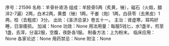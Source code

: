 序号：21596
名称：羊骨补肾汤
组成：羊胫骨5两（炙黄，锉），磁石（火煅，醋淬2-7遍）2两，白术2两，黄耆（锉）1两，干姜（炮）1两，白茯苓（去黑皮）1两，桂（去粗皮）3分。
出处：《圣济总录》卷五十一。
主治：肾虚寒，耳鸣好睡，日渐痿损。
加减：None
功效：None
用法用量：每服5钱匕，水1盏半，煎至1盏，去滓，分温2服，空腹，夜卧各1服。
制备方法：上为粉末。
临床应用：None
各家论述：None
用药禁忌：None
附注：None
